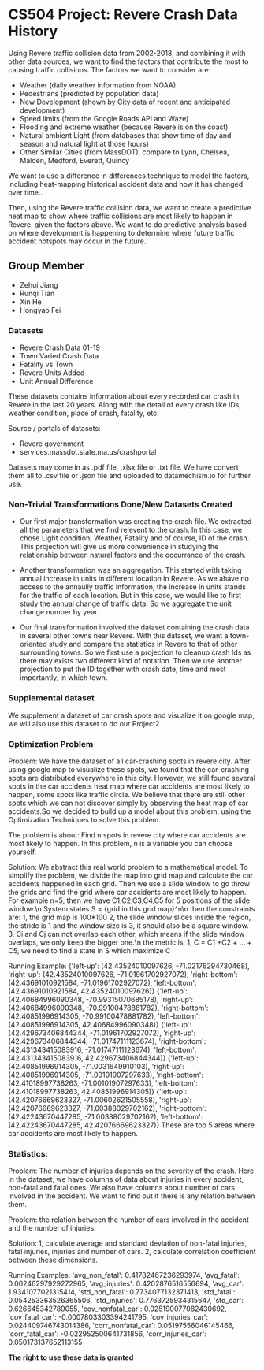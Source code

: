 # CS504 Project: Revere Crash Data History

Using Revere traffic collision data from 2002-2018, and combining it with other data sources, we want to find the factors that contribute the most to causing traffic collisions. The factors we want to consider are:
- Weather (daily weather information from NOAA)
- Pedestrians (predicted by population data)
- New Development (shown by City data of recent and anticipated development)
- Speed limits (from the Google Roads API and Waze)
- Flooding and extreme weather (because Revere is on the coast)
- Natural ambient Light (from databases that show time of day and season and natural light at those hours)
- Other Similar Cities (from MassDOT), compare to Lynn, Chelsea, Malden, Medford, Everett, Quincy

We want to use a difference in differences technique to model the factors, including heat-mapping historical accident data and how it has changed over time..

Then, using the Revere traffic collision data, we want to create a predictive heat map to show where traffic collisions are most likely to happen in Revere, given the factors above. We want to do predictive analysis based on where development is happening to determine where future traffic accident hotspots may occur in the future. 


## Group Member
- Zehui Jiang
- Runqi Tian
- Xin He
- Hongyao Fei

### Datasets
- Revere Crash Data 01-19
- Town Varied Crash Data
- Fatality vs Town
- Revere Units Added
- Unit Annual Difference

These datasets contains information about every recorded car crash in Revere in the last 20 years. Along with the detail of every crash like IDs, weather condition, place of crash, fatality, etc.

Source / portals of datasets:
- Revere government
- services.massdot.state.ma.us/crashportal

Datasets may come in as .pdf file, .xlsx file or .txt file. We have convert them all to .csv file or .json file and uploaded to datamechism.io for further use.

### Non-Trivial Transformations Done/New Datasets Created

- Our first major transformation was creating the crash file. We extracted all the parameters that we find relevent to the crash. In this case, we chose Light condition, Weather, Fatality and of course, ID of the crash. This projection will give us more convenience in studying the relationship between natural factors and the occurrance of the crash.

 - Another transformation was an aggregation. This started with taking annual increase in units in different location in Revere. As we ahave no access to the annaully traffic information, the increase in units stands for the traffic of each location. But in this case, we would like to first study the annual change of traffic data. So we aggregate the unit change number by year.

 - Our final transformation involved the dataset containing the crash data in several other towns near Revere. With this dataset, we want a town-oriented study and compare the statistics in Revere to that of other surrounding towns. So we first use a projection to cleanup crash Ids as there may exists two different kind of notation. Then we use another projection to put the ID together with crash date, time and most importantly, in which town.
 
 
### Supplemental dataset
We supplement a dataset of car crash spots and visualize it on google map, we will also use this dataset to do our Project2 


### Optimization Problem

Problem:
    We have the dataset of all car-crashing spots in revere city. After using google map to visualize these spots, we found that the car-crashing spots are distributed everywhere in this city. However, we still found several spots in the car accidents heat map where car accidents are most likely to happen, some spots like traffic circle.
    We believe that there are still other spots which we can not discover simply by observing the heat map of car
    accidents.So we decided to build up a model about this problem, using the Optimization Techniques to solve
    this problem.

The problem is about:
    Find n spots in revere city where car accidents are most likely to happen. In this problem, n is a variable
    you can choose yourself.

Solution:
    We abstract this real world problem to a mathematical model. To simplify the problem, we divide the map
    into grid map and calculate the car accidents happened in each grid. Then we use a slide window to
    go throw the grids and find the grid where car accidents are most likely to happen. For example n=5, then
    we have C1,C2,C3,C4,C5 for 5 positions of the slide window.\n
    System states S = {grid in this grid map}^n\n
    then the constraints are:
    1, the grid map is 100*100
    2, the slide window slides inside the region, the stride is 1 and the window size is 3, it should also be
    a square window.
    3, Ci and Cj can not overlap each other, which means if the slide window overlaps, we only keep the bigger one.\n
    the metric is:
    1, C = C1 +C2 + ... + C5, we need to find a state in S which maximize C 

Running Example:
    {'left-up': (42.43524010097626, -71.02176294730468), 'right-up': (42.43524010097626, -71.01961702927072), 'right-bottom': (42.43691010921584, -71.01961702927072), 'left-bottom': (42.43691010921584, 42.43524010097626)}
    {'left-up': (42.40684996090348, -70.99315070685178), 'right-up': (42.40684996090348, -70.99100478881782), 'right-bottom': (42.40851996914305, -70.99100478881782), 'left-bottom': (42.40851996914305, 42.40684996090348)}
    {'left-up': (42.429673406844344, -71.01961702927072), 'right-up': (42.429673406844344, -71.01747111123674), 'right-bottom': (42.431343415083916, -71.01747111123674), 'left-bottom': (42.431343415083916, 42.429673406844344)}
    {'left-up': (42.40851996914305, -71.0031649910103), 'right-up': (42.40851996914305, -71.00101907297633), 'right-bottom': (42.41018997738263, -71.00101907297633), 'left-bottom': (42.41018997738263, 42.40851996914305)}
    {'left-up': (42.42076669623327, -71.00602621505558), 'right-up': (42.42076669623327, -71.00388029702162), 'right-bottom': (42.42243670447285, -71.00388029702162), 'left-bottom': (42.42243670447285, 42.42076669623327)}
    These are top 5 areas where car accidents are most likely to happen.
    
    
### Statistics:
Problem:
    The number of injuries depends on the severity of the crash. Here in the dataset, we have columns of data about
    injuries in every accident, non-fatal and fatal ones. We also have columns about number of cars involved in the
    accident. We want to find out if there is any relation between them.

Problem:
    the relation between the number of cars involved in the accident and the number of injuries.

Solution:
    1, calculate average and standard deviation of non-fatal injuries, fatal injuries, injuries and number of cars.
    2, calculate correlation coefficient between these dimensions.

Running Examples:
    'avg_non_fatal': 0.41782467236293974, 
    'avg_fatal': 0.00246297929272965, 
    'avg_injuries': 0.4202876516556694, 
    'avg_car': 1.9341077021315414, 
    'std_non_fatal': 0.7734077132371413, 
    'std_fatal': 0.054253363526365506, 
    'std_injuries': 0.7763725934315647, 
    'std_car': 0.626645342789055, 
    'cov_nonfatal_car': 0.025190077082430692, 
    'cov_fatal_car': -0.0007803303394241795, 
    'cov_injuries_car': 0.024409746743014386, 
    'corr_nonfatal_car': 0.05197556046145466, 
    'corr_fatal_car': -0.022952500641731856, 
    'corr_injuries_car': 0.050173137652113155
    
    
**The right to use these data is granted**